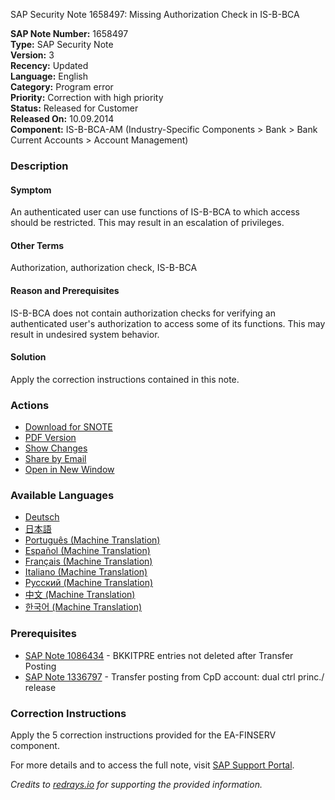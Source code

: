 SAP Security Note 1658497: Missing Authorization Check in IS-B-BCA

**SAP Note Number:** 1658497  
**Type:** SAP Security Note  
**Version:** 3  
**Recency:** Updated  
**Language:** English  
**Category:** Program error  
**Priority:** Correction with high priority  
**Status:** Released for Customer  
**Released On:** 10.09.2014  
**Component:** IS-B-BCA-AM (Industry-Specific Components > Bank > Bank Current Accounts > Account Management)

### Description

#### Symptom
An authenticated user can use functions of IS-B-BCA to which access should be restricted. This may result in an escalation of privileges.

#### Other Terms
Authorization, authorization check, IS-B-BCA

#### Reason and Prerequisites
IS-B-BCA does not contain authorization checks for verifying an authenticated user's authorization to access some of its functions. This may result in undesired system behavior.

#### Solution
Apply the correction instructions contained in this note.

### Actions
- [Download for SNOTE](https://notesdownloads.sap.com/note/0040000009847872017)
- [PDF Version](https://userapps.support.sap.com/sap/support/sfm/notes/print/0001658497?language=en-US&token=E71815FEE5A78FB67C9562AD04990B55)
- [Show Changes](https://me.sap.com/notesLatestChanges/0001658497/E/diff)
- [Share by Email](https://me.sap.com/share-email)
- [Open in New Window](https://me.sap.com/open-new-window)

### Available Languages
- [Deutsch](https://me.sap.com/notes/0001658497/D)
- [日本語](https://me.sap.com/notes/0001658497/J)
- [Português (Machine Translation)](https://me.sap.com/notes/0001658497/P)
- [Español (Machine Translation)](https://me.sap.com/notes/0001658497/S)
- [Français (Machine Translation)](https://me.sap.com/notes/0001658497/F)
- [Italiano (Machine Translation)](https://me.sap.com/notes/0001658497/I)
- [Русский (Machine Translation)](https://me.sap.com/notes/0001658497/R)
- [中文 (Machine Translation)](https://me.sap.com/notes/0001658497/1)
- [한국어 (Machine Translation)](https://me.sap.com/notes/0001658497/3)

### Prerequisites
- [SAP Note 1086434](https://me.sap.com/notes/1086434) - BKKITPRE entries not deleted after Transfer Posting
- [SAP Note 1336797](https://me.sap.com/notes/1336797) - Transfer posting from CpD account: dual ctrl princ./ release

### Correction Instructions
Apply the 5 correction instructions provided for the EA-FINSERV component.

For more details and to access the full note, visit [SAP Support Portal](https://me.sap.com/).

*Credits to [redrays.io](https://redrays.io) for supporting the provided information.*